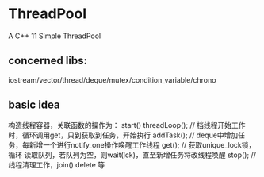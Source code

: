 # ThreadPool
A C++ 11 Simple ThreadPool

## concerned libs:
iostream/vector/thread/deque/mutex/condition_variable/chrono

## basic idea 
构造线程容器，关联函数的操作为：
start()
threadLoop(); // 档线程开始工作时，循环调用get，只到获取到任务，开始执行
addTask(); // deque中增加任务，每新增一个进行notify_one操作唤醒工作线程
get(); // 获取unique_lock锁，循环 读取队列，若队列为空，则wait(lck)，直至新增任务将改线程唤醒
stop(); // 线程清理工作，join() delete 等

